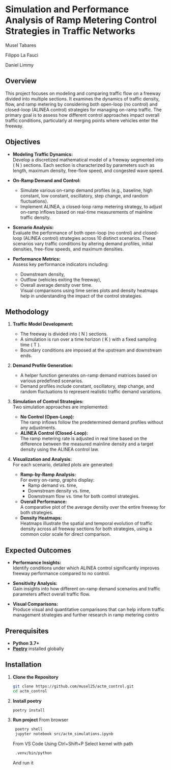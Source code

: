 # Simulation and Performance Analysis of Ramp Metering Control Strategies in Traffic Networks

Musel Tabares

Filippo La Fauci

Daniel Limmy

## Overview

This project focuses on modeling and comparing traffic flow on a freeway divided into multiple sections. It examines the dynamics of traffic density, flow, and ramp metering by considering both open-loop (no control) and closed-loop (ALINEA control) strategies for managing on-ramp traffic. The primary goal is to assess how different control approaches impact overall traffic conditions, particularly at merging points where vehicles enter the freeway.

## Objectives

- **Modeling Traffic Dynamics:**  
  Develop a discretized mathematical model of a freeway segmented into \( N \) sections. Each section is characterized by parameters such as length, maximum density, free-flow speed, and congested wave speed.

- **On-Ramp Demand and Control:**  
  - Simulate various on-ramp demand profiles (e.g., baseline, high constant, low constant, oscillatory, step change, and random fluctuations).  
  - Implement ALINEA, a closed-loop ramp metering strategy, to adjust on-ramp inflows based on real-time measurements of mainline traffic density.

- **Scenario Analysis:**  
  Evaluate the performance of both open-loop (no control) and closed-loop (ALINEA control) strategies across 10 distinct scenarios. These scenarios vary traffic conditions by altering demand profiles, initial densities, free-flow speeds, and maximum densities.

- **Performance Metrics:**  
  Assess key performance indicators including:
  - Downstream density,
  - Outflow (vehicles exiting the freeway),
  - Overall average density over time.  
  Visual comparisons using time series plots and density heatmaps help in understanding the impact of the control strategies.

## Methodology

1. **Traffic Model Development:**  
   - The freeway is divided into \( N \) sections.
   - A simulation is run over a time horizon \( K \) with a fixed sampling time \( T \).
   - Boundary conditions are imposed at the upstream and downstream ends.

2. **Demand Profile Generation:**  
   - A helper function generates on-ramp demand matrices based on various predefined scenarios.
   - Demand profiles include constant, oscillatory, step change, and random fluctuations to represent realistic traffic demand variations.

3. **Simulation of Control Strategies:**  
   Two simulation approaches are implemented:
   - **No Control (Open-Loop):**  
     The ramp inflows follow the predetermined demand profiles without any adjustments.
   - **ALINEA Control (Closed-Loop):**  
     The ramp metering rate is adjusted in real time based on the difference between the measured mainline density and a target density using the ALINEA control law.

4. **Visualization and Analysis:**  
   For each scenario, detailed plots are generated:
   - **Ramp-by-Ramp Analysis:**  
     For every on-ramp, graphs display:
     - Ramp demand vs. time,
     - Downstream density vs. time,
     - Downstream flow vs. time for both control strategies.
   - **Overall Performance:**  
     A comparative plot of the average density over the entire freeway for both strategies.
   - **Density Heatmaps:**  
     Heatmaps illustrate the spatial and temporal evolution of traffic density across all freeway sections for both strategies, using a common color scale for direct comparison.

## Expected Outcomes

- **Performance Insights:**  
  Identify conditions under which ALINEA control significantly improves freeway performance compared to no control.
  
- **Sensitivity Analysis:**  
  Gain insights into how different on-ramp demand scenarios and traffic parameters affect overall traffic flow.

- **Visual Comparisons:**  
  Produce visual and quantitative comparisons that can help inform traffic management strategies and further research in ramp metering contro
  

## Prerequisites

- **Python 3.7+** 
- [**Poetry**](https://python-poetry.org/) installed globally

## Installation

1. **Clone the Repository**

   ```bash
   git clone https://github.com/musel25/actm_control.git
   cd actm_control
    ```
2. **Install poetry**
   ```bash
   poetry install
    ```
3. **Run project**
    From browser
   ```bash
    poetry shell
    jupyter notebook src/actm_simulations.ipynb
    ```

    From VS Code
    Using Ctrl+Shift+P Select kernel with path
    ```bash
     .venv/bin/python
     ```
     And run it